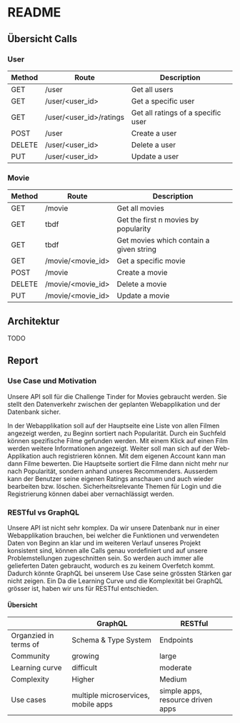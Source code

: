 # README

## Übersicht Calls

### User

| Method | Route | Description |
| ---- | ---- | ---- |
| GET | /user | Get all users |
| GET | /user/<user_id> | Get a specific user |
| GET | /user/<user_id>/ratings | Get all ratings of a specific user |
| POST | /user | Create a user |
| DELETE | /user/<user_id> | Delete a user |
| PUT | /user/<user_id> | Update a user |

### Movie

| Method | Route | Description |
| ---- | ---- | ---- |
| GET | /movie | Get all movies |
| GET | tbdf | Get the first n movies by popularity |
| GET | tbdf | Get movies which contain a given string |
| GET | /movie/<movie_id> | Get a specific movie |
| POST | /movie | Create a movie |
| DELETE | /movie/<movie_id> | Delete a movie |
| PUT | /movie/<movie_id> | Update a movie |

## Architektur

TODO

## Report

### Use Case und Motivation

Unsere API soll für die Challenge Tinder for Movies gebraucht werden. Sie stellt den Datenverkehr zwischen der geplanten Webapplikation und der Datenbank sicher. 

In der Webapplikation soll auf der Hauptseite eine Liste von allen Filmen angezeigt werden, zu Beginn sortiert nach Popularität. Durch ein Suchfeld können spezifische Filme gefunden werden. Mit einem Klick auf einen Film werden weitere Informationen angezeigt. Weiter soll man sich auf der Web-Applikation auch registrieren können. Mit dem eigenen Account kann man dann Filme bewerten. Die Hauptseite sortiert die Filme dann nicht mehr nur nach Popularität, sondern anhand unseres Recommenders. Ausserdem kann der Benutzer seine eigenen Ratings anschauen und auch wieder bearbeiten bzw. löschen. Sicherheitsrelevante Themen für Login und die Registrierung können dabei aber vernachlässigt werden.

### RESTful vs GraphQL

Unsere API ist nicht sehr komplex. Da wir unsere Datenbank nur in einer Webapplikation brauchen, bei welcher die Funktionen und verwendeten Daten von Beginn an klar und im weiteren Verlauf unseres Projekt konsistent sind, können alle Calls genau vordefiniert und auf unsere Problemstellungen zugeschnitten sein. So werden auch immer alle gelieferten Daten gebraucht, wodurch es zu keinem Overfetch kommt. Dadurch könnte GraphQL bei unserem Use Case seine grössten Stärken gar nicht zeigen. Ein  Da die Learning Curve und die Komplexität bei GraphQL grösser ist, haben wir uns für RESTful entschieden.

#### Übersicht

|  | GraphQL      | RESTful |
| ----------- | ----------- | ----------- |
| Organzied in terms of | Schema & Type System      | Endpoints       |
| Community | growing   | large        |
| Learning curve | difficult | moderate |
| Complexity | Higher | Medium |
| Use cases | multiple microservices, mobile apps | simple apps, resource driven apps |